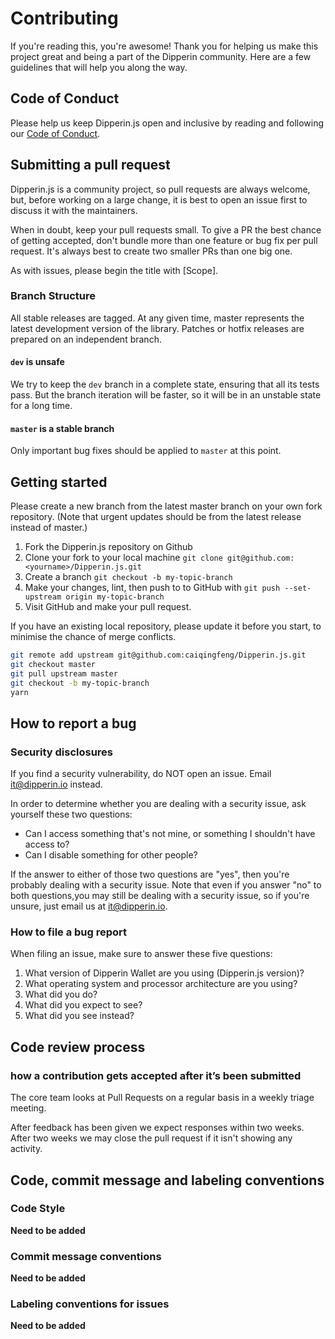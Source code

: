 # Contributing

If you're reading this, you're awesome! Thank you for helping us make this project great and being a part of the Dipperin community. Here are a few guidelines that will help you along the way.

## Code of Conduct

Please help us keep Dipperin.js open and inclusive by reading and following our [Code of Conduct](./CODE_OF_CONDUCT.md).

## Submitting a pull request

Dipperin.js is a community project, so pull requests are always welcome, but, before working on a large change, it is best to open an issue first to discuss it with the maintainers.

When in doubt, keep your pull requests small. To give a PR the best chance of getting accepted, don't bundle more than one feature or bug fix per pull request. It's always best to create two smaller PRs than one big one.

As with issues, please begin the title with [Scope].

### Branch Structure

All stable releases are tagged. At any given time, master represents the latest development version of the library. Patches or hotfix releases are prepared on an independent branch.

#### `dev` is unsafe

We try to keep the `dev` branch in a complete state, ensuring that all its tests pass.
But the branch iteration will be faster, so it will be in an unstable state for a long time.

#### `master` is a stable branch

Only important bug fixes should be applied to `master` at this point.

## Getting started

Please create a new branch from the latest master branch on your own fork repository. (Note that urgent updates should be from the latest release instead of master.)

1. Fork the Dipperin.js repository on Github
2. Clone your fork to your local machine `git clone git@github.com:<yourname>/Dipperin.js.git`
3. Create a branch `git checkout -b my-topic-branch`
4. Make your changes, lint, then push to to GitHub with `git push --set-upstream origin my-topic-branch`
5. Visit GitHub and make your pull request.

If you have an existing local repository, please update it before you start, to minimise the chance of merge conflicts.

```sh
git remote add upstream git@github.com:caiqingfeng/Dipperin.js.git
git checkout master
git pull upstream master
git checkout -b my-topic-branch
yarn
```

## How to report a bug

### Security disclosures

If you find a security vulnerability, do NOT open an issue. Email it@dipperin.io instead.

In order to determine whether you are dealing with a security issue, ask yourself these two questions:

- Can I access something that's not mine, or something I shouldn't have access to?
- Can I disable something for other people?

If the answer to either of those two questions are "yes", then you're probably dealing with a security issue. Note that even if you answer "no" to both questions,you may still be dealing with a security issue, so if you're unsure, just email us at it@dipperin.io.

### How to file a bug report

When filing an issue, make sure to answer these five questions:

1. What version of Dipperin Wallet are you using (Dipperin.js version)?
2. What operating system and processor architecture are you using?
3. What did you do?
4. What did you expect to see?
5. What did you see instead?

## Code review process

### how a contribution gets accepted after it’s been submitted

The core team looks at Pull Requests on a regular basis in a weekly triage meeting.

After feedback has been given we expect responses within two weeks. After two weeks we may close the pull request if it isn't showing any activity.

## Code, commit message and labeling conventions

### Code Style

**Need to be added**

### Commit message conventions

**Need to be added**

### Labeling conventions for issues

**Need to be added**